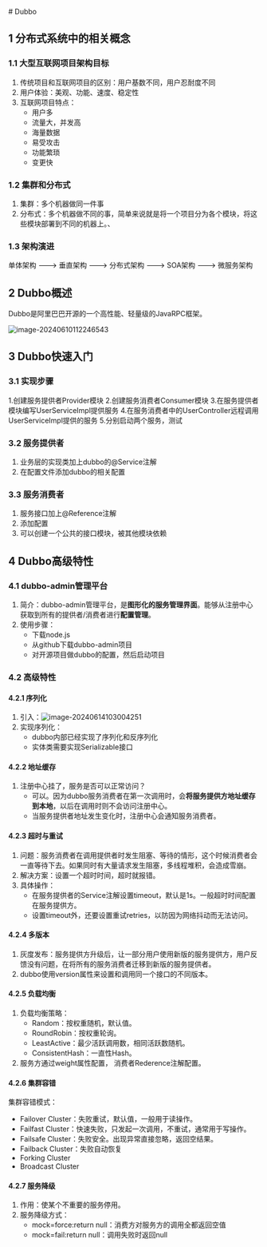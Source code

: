 ﻿﻿﻿﻿﻿﻿# Dubbo
## 1 分布式系统中的相关概念
### 1.1 大型互联网项目架构目标
1. 传统项目和互联网项目的区别：用户基数不同，用户忍耐度不同
2. 用户体验：美观、功能、速度、稳定性
3. 互联网项目特点：
	- 用户多
	- 流量大，并发高
	- 海量数据
	- 易受攻击
	- 功能繁琐
	- 变更快
### 1.2 集群和分布式
1. 集群：多个机器做同一件事
2. 分布式：多个机器做不同的事，简单来说就是将一个项目分为各个模块，将这些模块部署到不同的机器上。、
### 1.3 架构演进
单体架构 ---> 垂直架构 ---> 分布式架构 ---> SOA架构 ---> 微服务架构
## 2 Dubbo概述
Dubbo是阿里巴巴开源的一个高性能、轻量级的JavaRPC框架。

![image-20240610112246543](https://gitee.com/SheeepHappy/blog-pic/raw/master/20250430160539414.png)

## 3 Dubbo快速入门
### 3.1 实现步骤
1.创建服务提供者Provider模块
2.创建服务消费者Consumer模块
3.在服务提供者模块编写UserServiceImpl提供服务
4.在服务消费者中的UserController远程调用UserServiceImpl提供的服务
5.分别启动两个服务，测试

### 3.2 服务提供者
1. 业务层的实现类加上dubbo的@Service注解
2. 在配置文件添加dubbo的相关配置

### 3.3 服务消费者
1. 服务接口加上@Reference注解
2. 添加配置
3. 可以创建一个公共的接口模块，被其他模块依赖

## 4 Dubbo高级特性
### 4.1 dubbo-admin管理平台
1. 简介：dubbo-admin管理平台，是**图形化的服务管理界面**。能够从注册中心获取到所有的提供者/消费者进行**配置管理**。
2. 使用步骤：
   - 下载node.js
   - 从github下载dubbo-admin项目
   - 对开源项目做dubbo的配置，然后启动项目

### 4.2 高级特性
#### 4.2.1 序列化
1. 引入：![image-20240614103004251](https://gitee.com/SheeepHappy/blog-pic/raw/master/20250430160539415.png)
2. 实现序列化：
   - dubbo内部已经实现了序列化和反序列化
   - 实体类需要实现Serializable接口

#### 4.2.2 地址缓存
1. 注册中心挂了，服务是否可以正常访问？
	- 可以。因为dubbo服务消费者在第一次调用时，会**将服务提供方地址缓存到本地**，以后在调用时则不会访问注册中心。
	- 当服务提供者地址发生变化时，注册中心会通知服务消费者。
#### 4.2.3 超时与重试
1. 问题：服务消费者在调用提供者时发生阻塞、等待的情形，这个时候消费者会一直等待下去。如果同时有大量请求发生阻塞，多线程堆积，会造成雪崩。
2. 解决方案：设置一个超时时间，超时就报错。
3. 具体操作：
	- 在服务提供者的Service注解设置timeout，默认是1s。一般超时时间配置在服务提供方。
	- 设置timeout外，还要设置重试retries，以防因为网络抖动而无法访问。

#### 4.2.4 多版本
1. 灰度发布：服务提供方升级后，让一部分用户使用新版的服务提供方，用户反馈没有问题，在将所有的服务消费者迁移到新版的服务提供者。
2. dubbo使用version属性来设置和调用同一个接口的不同版本。

#### 4.2.5 负载均衡
1. 负载均衡策略：
	- Random：按权重随机，默认值。
	- RoundRobin：按权重轮询。
	- LeastActive：最少活跃调用数，相同活跃数随机。
	- ConsistentHash：一直性Hash。
2. 服务方通过weight属性配置， 消费者Rederence注解配置。

#### 4.2.6 集群容错
集群容错模式：
   - Failover Cluster：失败重试，默认值，一般用于读操作。
   - Failfast Cluster：快速失败，只发起一次调用，不重试，通常用于写操作。
   - Failsafe Cluster：失败安全。出现异常直接忽略，返回空结果。
   - Failback Cluster：失败自动恢复
   - Forking Cluster
   - Broadcast Cluster

#### 4.2.7 服务降级
1. 作用：使某个不重要的服务停用。
2. 服务降级方式：
	- mock=force:return null：消费方对服务方的调用全都返回空值
	- mock=fail:return null：调用失败时返回null